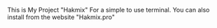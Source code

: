 This is My Project "Hakmix" For a simple to use terminal.
You can also install from the website "Hakmix.pro"

